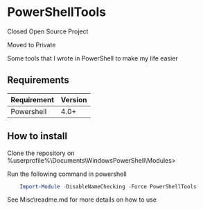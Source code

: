 # PowerShellTools

Closed Open Source Project

Moved to Private

Some tools that I wrote in PowerShell to make my life easier

## Requirements

| Requirement | Version |
|-------------|---------|
| Powershell  | 4.0+    |

## How to install

Clone the repository on %userprofile%\Documents\WindowsPowerShell\Modules>

Run the following command in powershell
```powershell
	Import-Module -DisableNameChecking -Force PowerShellTools
```

See Misc\readme.md for more details on how to use 
